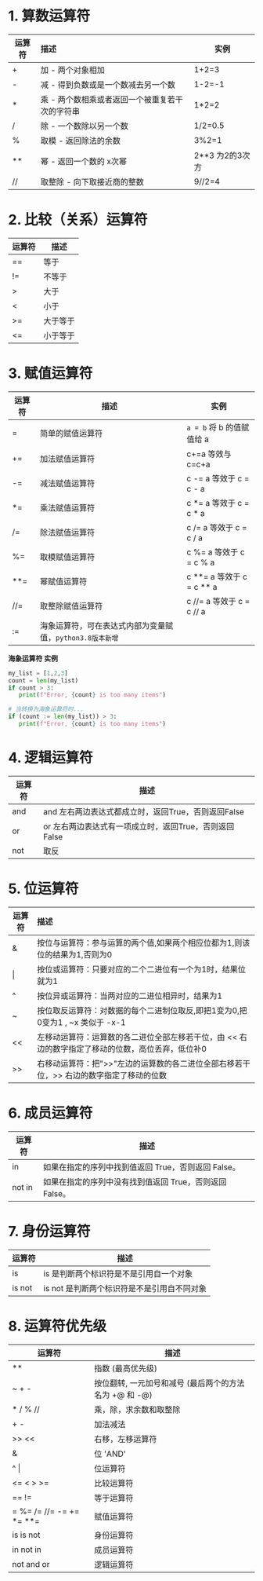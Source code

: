 # 1. 算数运算符
|运算符|描述  |实例|
|--|:-|--|
| + |加 - 两个对象相加 | 1+2=3 |
| - | 减 - 得到负数或是一个数减去另一个数 | 1-2=-1 |
| * | 乘 - 两个数相乘或者返回一个被重复若干次的字符串 | 1*2=2 |
| / | 除 - 一个数除以另一个数 | 1/2=0.5 |
| % | 取模 - 返回除法的余数 | 3%2=1 |
| ** | 幂 - 返回一个数的 x次幂 | 2**3 为2的3次方 |
|//|取整除 - 向下取接近商的整数|9//2=4|

# 2. 比较（关系）运算符
|  运算符|描述  |
|--|--|
| == | 等于 | 
| != | 不等于 |
| > | 大于 |
| < | 小于 |
| >= | 大于等于 |
| <= | 小于等于 |

# 3. 赋值运算符
|运算符|描述|实例|
|--|--|--|
| = | 简单的赋值运算符 | `a = b` 将 b 的值赋值给 a |
| += | 加法赋值运算符 | c+=a 等效与 c=c+a |
|-=|	减法赋值运算符|	c -= a 等效于 c = c - a|
|*=	|乘法赋值运算符	|c *= a 等效于 c = c * a
|/=	|除法赋值运算符|	c /= a 等效于 c = c / a
|%=	|取模赋值运算符	|c %= a 等效于 c = c % a
|**=	|幂赋值运算符|	c **= a 等效于 c = c ** a
|//=	|取整除赋值运算符	|c //= a 等效于 c = c // a
|:=|海象运算符，可在表达式内部为变量赋值，`python3.8版本新增`||
  
**海象运算符 实例**
```python
my_list = [1,2,3]
count = len(my_list)
if count > 3:
   print(f"Error, {count} is too many items")

# 当转换为海象运算符时...
if (count := len(my_list)) > 3:
   print(f"Error, {count} is too many items")
```
# 4. 逻辑运算符
|运算符| 描述 |
|--|--|
| and | and 左右两边表达式都成立时，返回True，否则返回False |
| or | or 左右两边表达式有一项成立时，返回True，否则返回False |
| not | 取反 |

# 5. 位运算符
|运算符|描述  |
|--|:-|
|&	|按位与运算符：参与运算的两个值,如果两个相应位都为1,则该位的结果为1,否则为0|
|\|  |	按位或运算符：只要对应的二个二进位有一个为1时，结果位就为1	|
|^|	按位异或运算符：当两对应的二进位相异时，结果为1|
|~	|按位取反运算符：对数据的每个二进制位取反,即把1变为0,把0变为1 , ~x 类似于 -x-1	|
|<<	|左移动运算符：运算数的各二进位全部左移若干位，由 << 右边的数字指定了移动的位数，高位丢弃，低位补0|
|>>	|右移动运算符：把">>"左边的运算数的各二进位全部右移若干位，>> 右边的数字指定了移动的位数|
# 6. 成员运算符
|运算符| 描述 |
|--|--|
|in	|如果在指定的序列中找到值返回 True，否则返回 False。|
|not in|	如果在指定的序列中没有找到值返回 True，否则返回 False。|
# 7. 身份运算符
|运算符|  描述|
|--|--|
|is	|is 是判断两个标识符是不是引用自一个对象|
|is not|	is not 是判断两个标识符是不是引用自不同对象	|

# 8. 运算符优先级
|运算符|  描述|
|--|--|
|**	|指数 (最高优先级)|
|~ + -	|按位翻转, 一元加号和减号 (最后两个的方法名为 +@ 和 -@)|
|* / % //	|乘，除，求余数和取整除|
|+ -	|加法减法|
|>> <<	|右移，左移运算符|
|&	|位 'AND'|
|^ \|	|位运算符|
|<= < > >=	|比较运算符|
|== !=	|等于运算符|
|= %= /= //= -= += *= **=	|赋值运算符|
|is is not	|身份运算符|
|in not in	|成员运算符|
|not and or	|逻辑运算符|
